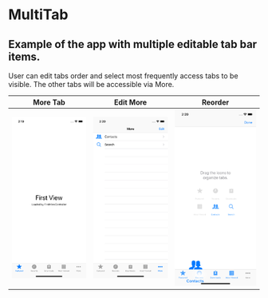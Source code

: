 # MultiTab
## Example of the app with multiple editable tab bar items.
User can edit tabs order and select most frequently access tabs to be visible. The other tabs will be accessible via More.


| More Tab  | Edit More | Reorder |
| ------------- | ------------- | --- |
|<img src="https://github.com/paulz/MultiTab/blob/master/MoreTab.png?raw=true"/>|<img src="https://github.com/paulz/MultiTab/blob/master/EditMore.png?raw=true"/>|<img src="https://github.com/paulz/MultiTab/blob/master/RearrangeTabs.png?raw=true"/>|

